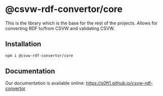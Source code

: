 # @csvw-rdf-convertor/core

This is the library which is the base for the rest of the projects. Allows for converting RDF to/from CSVW and validating CSVW.

## Installation

```bash
npm i @csvw-rdf-convertor/core
```

## Documentation

Our documentation is available online: <https://s0ft1.github.io/csvw-rdf-convertor>
